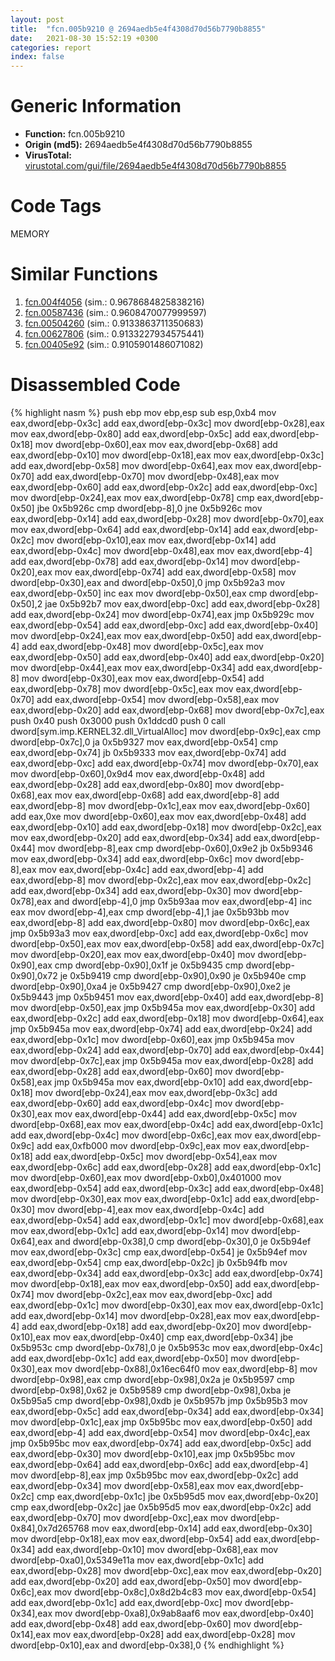 ```yaml
---
layout: post
title:  "fcn.005b9210 @ 2694aedb5e4f4308d70d56b7790b8855"
date:   2021-08-30 15:52:19 +0300
categories: report
index: false
---
```


# Generic Information
- **Function:** fcn.005b9210
- **Origin (md5):** 2694aedb5e4f4308d70d56b7790b8855
- **VirusTotal:** [virustotal.com/gui/file/2694aedb5e4f4308d70d56b7790b8855][virustotal_ref]

# Code Tags
<span class="tag" id="MEMORY">MEMORY</span>


# Similar Functions

1. [fcn.004f4056][similar_1_ref] (sim.: 0.9678684825838216)
2. [fcn.00587436][similar_2_ref] (sim.: 0.9608470077999597)
3. [fcn.00504260][similar_3_ref] (sim.: 0.9133863711350683)
4. [fcn.00627806][similar_4_ref] (sim.: 0.9133227934575441)
5. [fcn.00405e92][similar_5_ref] (sim.: 0.9105901486071082)


# Disassembled Code

{% highlight nasm %}
push ebp
mov ebp,esp
sub esp,0xb4
mov eax,dword[ebp-0x3c]
add eax,dword[ebp-0x3c]
mov dword[ebp-0x28],eax
mov eax,dword[ebp-0x80]
add eax,dword[ebp-0x5c]
add eax,dword[ebp-0x18]
mov dword[ebp-0x60],eax
mov eax,dword[ebp-0x68]
add eax,dword[ebp-0x10]
mov dword[ebp-0x18],eax
mov eax,dword[ebp-0x3c]
add eax,dword[ebp-0x58]
mov dword[ebp-0x64],eax
mov eax,dword[ebp-0x70]
add eax,dword[ebp-0x70]
mov dword[ebp-0x48],eax
mov eax,dword[ebp-0x60]
add eax,dword[ebp-0x2c]
add eax,dword[ebp-0xc]
mov dword[ebp-0x24],eax
mov eax,dword[ebp-0x78]
cmp eax,dword[ebp-0x50]
jbe 0x5b926c
cmp dword[ebp-8],0
jne 0x5b926c
mov eax,dword[ebp-0x14]
add eax,dword[ebp-0x28]
mov dword[ebp-0x70],eax
mov eax,dword[ebp-0x64]
add eax,dword[ebp-0x14]
add eax,dword[ebp-0x2c]
mov dword[ebp-0x10],eax
mov eax,dword[ebp-0x14]
add eax,dword[ebp-0x4c]
mov dword[ebp-0x48],eax
mov eax,dword[ebp-4]
add eax,dword[ebp-0x78]
add eax,dword[ebp-0x14]
mov dword[ebp-0x20],eax
mov eax,dword[ebp-0x74]
add eax,dword[ebp-0x58]
mov dword[ebp-0x30],eax
and dword[ebp-0x50],0
jmp 0x5b92a3
mov eax,dword[ebp-0x50]
inc eax
mov dword[ebp-0x50],eax
cmp dword[ebp-0x50],2
jae 0x5b92b7
mov eax,dword[ebp-0xc]
add eax,dword[ebp-0x28]
add eax,dword[ebp-0x24]
mov dword[ebp-0x74],eax
jmp 0x5b929c
mov eax,dword[ebp-0x54]
add eax,dword[ebp-0xc]
add eax,dword[ebp-0x40]
mov dword[ebp-0x24],eax
mov eax,dword[ebp-0x50]
add eax,dword[ebp-4]
add eax,dword[ebp-0x48]
mov dword[ebp-0x5c],eax
mov eax,dword[ebp-0x50]
add eax,dword[ebp-0x40]
add eax,dword[ebp-0x20]
mov dword[ebp-0x44],eax
mov eax,dword[ebp-0x34]
add eax,dword[ebp-8]
mov dword[ebp-0x30],eax
mov eax,dword[ebp-0x54]
add eax,dword[ebp-0x78]
mov dword[ebp-0x5c],eax
mov eax,dword[ebp-0x70]
add eax,dword[ebp-0x54]
mov dword[ebp-0x58],eax
mov eax,dword[ebp-0x20]
add eax,dword[ebp-0x68]
mov dword[ebp-0x7c],eax
push 0x40
push 0x3000
push 0x1ddcd0
push 0
call dword[sym.imp.KERNEL32.dll_VirtualAlloc]
mov dword[ebp-0x9c],eax
cmp dword[ebp-0x7c],0
ja 0x5b9327
mov eax,dword[ebp-0x54]
cmp eax,dword[ebp-0x74]
jb 0x5b9333
mov eax,dword[ebp-0x74]
add eax,dword[ebp-0xc]
add eax,dword[ebp-0x74]
mov dword[ebp-0x70],eax
mov dword[ebp-0x60],0x9d4
mov eax,dword[ebp-0x48]
add eax,dword[ebp-0x28]
add eax,dword[ebp-0x80]
mov dword[ebp-0x68],eax
mov eax,dword[ebp-0x68]
add eax,dword[ebp-8]
add eax,dword[ebp-8]
mov dword[ebp-0x1c],eax
mov eax,dword[ebp-0x60]
add eax,0xe
mov dword[ebp-0x60],eax
mov eax,dword[ebp-0x48]
add eax,dword[ebp-0x10]
add eax,dword[ebp-0x18]
mov dword[ebp-0x2c],eax
mov eax,dword[ebp-0x20]
add eax,dword[ebp-0x34]
add eax,dword[ebp-0x44]
mov dword[ebp-8],eax
cmp dword[ebp-0x60],0x9e2
jb 0x5b9346
mov eax,dword[ebp-0x34]
add eax,dword[ebp-0x6c]
mov dword[ebp-8],eax
mov eax,dword[ebp-0x4c]
add eax,dword[ebp-4]
add eax,dword[ebp-8]
mov dword[ebp-0x2c],eax
mov eax,dword[ebp-0x2c]
add eax,dword[ebp-0x34]
add eax,dword[ebp-0x30]
mov dword[ebp-0x78],eax
and dword[ebp-4],0
jmp 0x5b93aa
mov eax,dword[ebp-4]
inc eax
mov dword[ebp-4],eax
cmp dword[ebp-4],1
jae 0x5b93bb
mov eax,dword[ebp-8]
add eax,dword[ebp-0x80]
mov dword[ebp-0x6c],eax
jmp 0x5b93a3
mov eax,dword[ebp-0xc]
add eax,dword[ebp-0x6c]
mov dword[ebp-0x50],eax
mov eax,dword[ebp-0x58]
add eax,dword[ebp-0x7c]
mov dword[ebp-0x20],eax
mov eax,dword[ebp-0x40]
mov dword[ebp-0x90],eax
cmp dword[ebp-0x90],0x1f
je 0x5b9435
cmp dword[ebp-0x90],0x72
je 0x5b9419
cmp dword[ebp-0x90],0x90
je 0x5b940e
cmp dword[ebp-0x90],0xa4
je 0x5b9427
cmp dword[ebp-0x90],0xe2
je 0x5b9443
jmp 0x5b9451
mov eax,dword[ebp-0x40]
add eax,dword[ebp-8]
mov dword[ebp-0x50],eax
jmp 0x5b945a
mov eax,dword[ebp-0x30]
add eax,dword[ebp-0x2c]
add eax,dword[ebp-0x18]
mov dword[ebp-0x64],eax
jmp 0x5b945a
mov eax,dword[ebp-0x74]
add eax,dword[ebp-0x24]
add eax,dword[ebp-0x1c]
mov dword[ebp-0x60],eax
jmp 0x5b945a
mov eax,dword[ebp-0x24]
add eax,dword[ebp-0x70]
add eax,dword[ebp-0x44]
mov dword[ebp-0x7c],eax
jmp 0x5b945a
mov eax,dword[ebp-0x28]
add eax,dword[ebp-0x28]
add eax,dword[ebp-0x60]
mov dword[ebp-0x58],eax
jmp 0x5b945a
mov eax,dword[ebp-0x10]
add eax,dword[ebp-0x18]
mov dword[ebp-0x24],eax
mov eax,dword[ebp-0x3c]
add eax,dword[ebp-0x60]
add eax,dword[ebp-0x4c]
mov dword[ebp-0x30],eax
mov eax,dword[ebp-0x44]
add eax,dword[ebp-0x5c]
mov dword[ebp-0x68],eax
mov eax,dword[ebp-0x4c]
add eax,dword[ebp-0x1c]
add eax,dword[ebp-0x4c]
mov dword[ebp-0x6c],eax
mov eax,dword[ebp-0x9c]
add eax,0xfb000
mov dword[ebp-0x9c],eax
mov eax,dword[ebp-0x18]
add eax,dword[ebp-0x5c]
mov dword[ebp-0x54],eax
mov eax,dword[ebp-0x6c]
add eax,dword[ebp-0x28]
add eax,dword[ebp-0x1c]
mov dword[ebp-0x60],eax
mov dword[ebp-0xb0],0x401000
mov eax,dword[ebp-0x54]
add eax,dword[ebp-0x3c]
add eax,dword[ebp-0x48]
mov dword[ebp-0x30],eax
mov eax,dword[ebp-0x1c]
add eax,dword[ebp-0x30]
mov dword[ebp-4],eax
mov eax,dword[ebp-0x4c]
add eax,dword[ebp-0x54]
add eax,dword[ebp-0x1c]
mov dword[ebp-0x68],eax
mov eax,dword[ebp-0x1c]
add eax,dword[ebp-0x14]
mov dword[ebp-0x64],eax
and dword[ebp-0x38],0
cmp dword[ebp-0x30],0
je 0x5b94ef
mov eax,dword[ebp-0x3c]
cmp eax,dword[ebp-0x54]
je 0x5b94ef
mov eax,dword[ebp-0x54]
cmp eax,dword[ebp-0x2c]
jb 0x5b94fb
mov eax,dword[ebp-0x34]
add eax,dword[ebp-0x3c]
add eax,dword[ebp-0x74]
mov dword[ebp-0x18],eax
mov eax,dword[ebp-0x50]
add eax,dword[ebp-0x74]
mov dword[ebp-0x2c],eax
mov eax,dword[ebp-0xc]
add eax,dword[ebp-0x1c]
mov dword[ebp-0x30],eax
mov eax,dword[ebp-0x1c]
add eax,dword[ebp-0x14]
mov dword[ebp-0x28],eax
mov eax,dword[ebp-4]
add eax,dword[ebp-0x18]
add eax,dword[ebp-0x20]
mov dword[ebp-0x10],eax
mov eax,dword[ebp-0x40]
cmp eax,dword[ebp-0x34]
jbe 0x5b953c
cmp dword[ebp-0x78],0
je 0x5b953c
mov eax,dword[ebp-0x4c]
add eax,dword[ebp-0x1c]
add eax,dword[ebp-0x50]
mov dword[ebp-0x30],eax
mov dword[ebp-0x88],0x16ec64f0
mov eax,dword[ebp-8]
mov dword[ebp-0x98],eax
cmp dword[ebp-0x98],0x2a
je 0x5b9597
cmp dword[ebp-0x98],0x62
je 0x5b9589
cmp dword[ebp-0x98],0xba
je 0x5b95a5
cmp dword[ebp-0x98],0xdb
je 0x5b957b
jmp 0x5b95b3
mov eax,dword[ebp-0x5c]
add eax,dword[ebp-0x34]
add eax,dword[ebp-0x34]
mov dword[ebp-0x1c],eax
jmp 0x5b95bc
mov eax,dword[ebp-0x50]
add eax,dword[ebp-4]
add eax,dword[ebp-0x54]
mov dword[ebp-0x4c],eax
jmp 0x5b95bc
mov eax,dword[ebp-0x74]
add eax,dword[ebp-0x5c]
add eax,dword[ebp-0x30]
mov dword[ebp-0x10],eax
jmp 0x5b95bc
mov eax,dword[ebp-0x64]
add eax,dword[ebp-0x6c]
add eax,dword[ebp-4]
mov dword[ebp-8],eax
jmp 0x5b95bc
mov eax,dword[ebp-0x2c]
add eax,dword[ebp-0x34]
mov dword[ebp-0x58],eax
mov eax,dword[ebp-0x2c]
cmp eax,dword[ebp-0x1c]
jbe 0x5b95d5
mov eax,dword[ebp-0x20]
cmp eax,dword[ebp-0x2c]
jae 0x5b95d5
mov eax,dword[ebp-0x2c]
add eax,dword[ebp-0x70]
mov dword[ebp-0xc],eax
mov dword[ebp-0x84],0x7d265768
mov eax,dword[ebp-0x14]
add eax,dword[ebp-0x30]
mov dword[ebp-0x18],eax
mov eax,dword[ebp-0x54]
add eax,dword[ebp-0x34]
add eax,dword[ebp-0x10]
mov dword[ebp-0x68],eax
mov dword[ebp-0xa0],0x5349e11a
mov eax,dword[ebp-0x1c]
add eax,dword[ebp-0x28]
mov dword[ebp-0xc],eax
mov eax,dword[ebp-0x20]
add eax,dword[ebp-0x20]
add eax,dword[ebp-0x50]
mov dword[ebp-0x6c],eax
mov dword[ebp-0x8c],0x8d2b4c83
mov eax,dword[ebp-0x54]
add eax,dword[ebp-0x1c]
add eax,dword[ebp-0xc]
mov dword[ebp-0x34],eax
mov dword[ebp-0xa8],0x9ab8aaf6
mov eax,dword[ebp-0x40]
add eax,dword[ebp-0x48]
add eax,dword[ebp-0x60]
mov dword[ebp-0x14],eax
mov eax,dword[ebp-0x28]
add eax,dword[ebp-0x28]
mov dword[ebp-0x10],eax
and dword[ebp-0x38],0
{% endhighlight %}


[similar_1_ref]: /report/fcn.004f4056@726f5d13ec98918aff408346434b56c3
[similar_2_ref]: /report/fcn.00587436@e1b4b070d3a680688b19064f5a6f71dc
[similar_3_ref]: /report/fcn.00504260@557dcbbf2711fedc520328fbbc657056
[similar_4_ref]: /report/fcn.00627806@7614e1bbe9b9fd3db78e405e68b1fab4
[similar_5_ref]: /report/fcn.00405e92@b5eea20048e4cae4d6d5cf217b3bf6aa
[virustotal_ref]: https://www.virustotal.com/gui/file/2694aedb5e4f4308d70d56b7790b8855